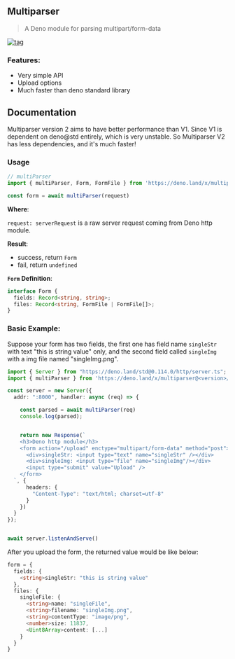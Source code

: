 ## Multiparser

> A Deno module for parsing multipart/form-data

[![tag](https://img.shields.io/badge/Deno%20-std%400.114.0-333?&logo=Deno)](https://deno.land/std@0.114.0)


### Features:

- Very simple API
- Upload options
- Much faster than deno standard library

## Documentation

Multiparser version 2 aims to have better performance than V1. Since V1 is dependent on deno@std entirely, which is very unstable. So Multiparser V2 has less dependencies, and it's much faster!

### Usage
```ts
// multiParser
import { multiParser, Form, FormFile } from 'https://deno.land/x/multiparser@<version>/mod.ts'

const form = await multiParser(request)

```
**Where**: 

  ```request: serverRequest``` is a raw server request coming from Deno http module.

**Result**: 
  - success, return `Form`
  - fail, return `undefined`

**`Form` Definition**:

```ts
interface Form {
  fields: Record<string, string>;
  files: Record<string, FormFile | FormFile[]>;
}
```

### Basic Example: 

Suppose your form has two fields, the first one has field name `singleStr` with text "this is string value" only, and the second field called `singleImg` with a img file named "singleImg.png". 

```ts
import { Server } from "https://deno.land/std@0.114.0/http/server.ts";
import { multiParser } from 'https://deno.land/x/multiparser@<version>/mod.ts'

const server = new Server({
  addr: ":8000", handler: async (req) => {

    const parsed = await multiParser(req)
    console.log(parsed);


    return new Response(`
    <h3>Deno http module</h3>
    <form action="/upload" enctype="multipart/form-data" method="post">
      <div>singleStr: <input type="text" name="singleStr" /></div>
      <div>singleImg: <input type="file" name="singleImg"/></div>
      <input type="submit" value="Upload" />
    </form>
  `, {
      headers: {
        "Content-Type": "text/html; charset=utf-8"
      }
    })
  }
});


await server.listenAndServe()


```

After you upload the form, the returned value would be like below: 

```ts
form = {
  fields: {
    <string>singleStr: "this is string value"
  },
  files: {
    singleFile: {
      <string>name: "singleFile",
      <string>filename: "singleImg.png",
      <string>contentType: "image/png",
      <number>size: 11837,
      <Uint8Array>content: [...]
    }
  }
}

```
